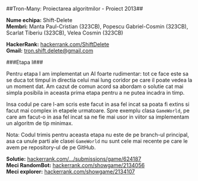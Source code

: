 ##Tron-Many: Proiectarea algoritmilor - Proiect 2013##

**Nume echipa:** Shift-Delete  
**Membri:** Manta Paul-Cristian (323CB), Popescu Gabriel-Cosmin (323CB),
Scarlat Tiberiu (323CB), Velea Cosmin (323CB) 

**HackerRank:** [hackerrank.com/ShiftDelete][1]  
**Gmail:** tron.shift.delete@gmail.com


###Etapa I###

Pentru etapa I am implementat un AI foarte rudimentar: tot ce face este sa
se duca tot timpul in directia celui mai lung coridor pe care il poate vedea
la un moment dat. Am cazut de comun acord sa abordam o solutie cat mai
simpla posibila in aceasta prima etapa pentru a ne putea incadra in timp.

Insa codul pe care l-am scris este facut in asa fel incat sa poata fi extins
si facut mai complex in etapele urmatoare. Spre exemplu clasa `GameWorld`,
pe care am facut-o in asa fel incat sa ne fie mai usor in viitor sa
implementam un algoritm de tip minimax.

Nota: Codul trimis pentru aceasta etapa nu este de pe branch-ul principal,
asa ca unule parti ale clasei `GameWorld` nu sunt cele mai recente pe care
le avem pe repository-ul de pe GitHub.

**Solutie:** [hackerrank.com/.../submissions/game/624187][2]  
**Meci RandomBot:** [hackerrank.com/showgame/2134056][3]  
**Meci explorer:** [hackerrank.com/showgame/2134107][4]  

 [1]: https://www.hackerrank.com/ShiftDelete
 [2]: https://www.hackerrank.com/contests/bucharest-tron/submissions/game/624187
 [3]: https://www.hackerrank.com/showgame/2134056
 [4]: https://www.hackerrank.com/showgame/2134107
